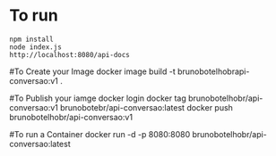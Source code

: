# To run
    npm install
    node index.js
    http://localhost:8080/api-docs

#To Create your Image
    docker image build -t brunobotelhobrapi-conversao:v1 .

#To Publish your iamge
    docker login
    docker tag brunobotelhobr/api-conversao:v1 brunobotebr/api-conversao:latest
    docker push  brunobotelhobr/api-conversao:v1

#To run a Container
    docker run -d -p 8080:8080 brunobotelhobr/api-conversao:latest